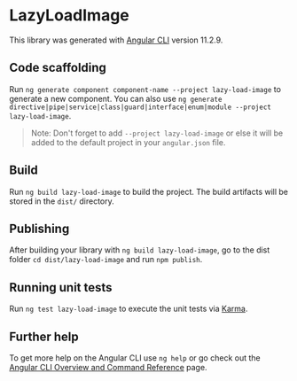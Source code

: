 # LazyLoadImage

This library was generated with [Angular CLI](https://github.com/angular/angular-cli) version 11.2.9.

## Code scaffolding

Run `ng generate component component-name --project lazy-load-image` to generate a new component. You can also use `ng generate directive|pipe|service|class|guard|interface|enum|module --project lazy-load-image`.

> Note: Don't forget to add `--project lazy-load-image` or else it will be added to the default project in your `angular.json` file.

## Build

Run `ng build lazy-load-image` to build the project. The build artifacts will be stored in the `dist/` directory.

## Publishing

After building your library with `ng build lazy-load-image`, go to the dist folder `cd dist/lazy-load-image` and run `npm publish`.

## Running unit tests

Run `ng test lazy-load-image` to execute the unit tests via [Karma](https://karma-runner.github.io).

## Further help

To get more help on the Angular CLI use `ng help` or go check out the [Angular CLI Overview and Command Reference](https://angular.io/cli) page.
